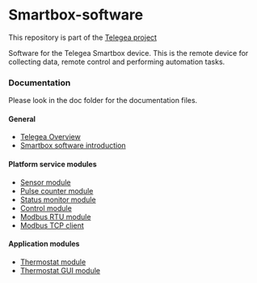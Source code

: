 # Smartbox-software

This repository is part of the [Telegea project](https://github.com/Telegea)  

Software for the Telegea Smartbox device. This is the remote device for collecting data, remote control and performing automation tasks.  

### Documentation

Please look in the doc folder for the documentation files.  

#### General
* [Telegea Overview](doc/01-overview.md)
* [Smartbox software introduction](doc/02-device-software.md)

#### Platform service modules
* [Sensor module](doc/03-sensor-module.md)
* [Pulse counter module](doc/04-pulse-counter-module.md)
* [Status monitor module](doc/05-status-module.md)
* [Control module](doc/06-control-module.md)
* [Modbus RTU module](doc/07-modbusrtu-module.md)
* [Modbus TCP client](doc/09-modbustcp-client.md)

#### Application modules
* [Thermostat module](doc/10-thermostat-module.md)
* [Thermostat GUI module](doc/11-thermostatgui-module.md)
